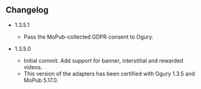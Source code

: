 ## Changelog
   * 1.3.5.1
     * Pass the MoPub-collected GDPR consent to Ogury.

   * 1.3.5.0
     * Initial commit. Add support for banner, interstitial and rewarded videos.
     * This version of the adapters has been certified with Ogury 1.3.5 and MoPub 5.17.0.
